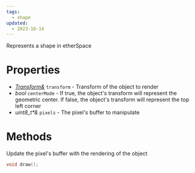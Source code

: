```yaml
---
tags:
  - shape
updated:
  - 2023-10-14
---
```


Represents a shape in etherSpace

# Properties
* *[Transform&](Components/Transform)* `transform` - Transform of the object to render
* *bool* `centerMode` - If true, the object's transform will represent the geometric center. If false, the object's transform will represent the top left corner
* *uint8_t\*&* `pixels` - The pixel's buffer to manipulate
# Methods
Update the pixel's buffer with the rendering of the object
```cpp
void draw();
```
